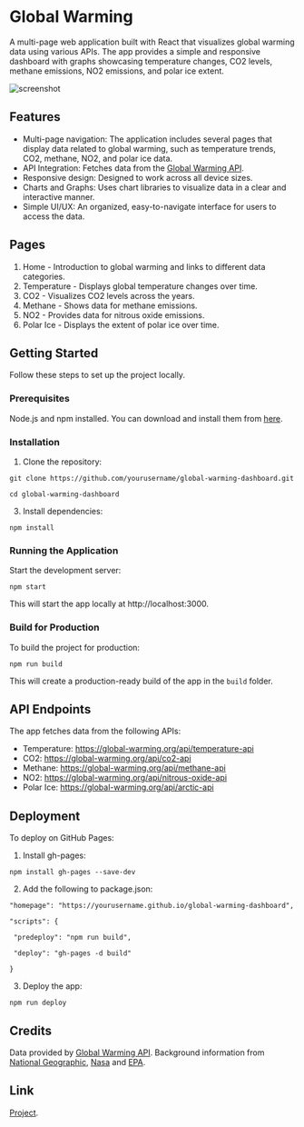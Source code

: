 # Global Warming

A multi-page web application built with React that visualizes global warming data using various APIs. The app provides a simple and responsive dashboard with graphs showcasing temperature changes, CO2 levels, methane emissions, NO2 emissions, and polar ice extent.

![screenshot](![image](https://github.com/user-attachments/assets/bec08f38-467c-4c0c-8860-7a18f7260663)
)

## Features

- Multi-page navigation: The application includes several pages that display data related to global warming, such as temperature trends, CO2, methane, NO2, and polar ice data.
- API Integration: Fetches data from the [Global Warming API](https://global-warming.org/).
- Responsive design: Designed to work across all device sizes.
- Charts and Graphs: Uses chart libraries to visualize data in a clear and interactive manner.
- Simple UI/UX: An organized, easy-to-navigate interface for users to access the data.

## Pages

1. Home - Introduction to global warming and links to different data categories.
2. Temperature - Displays global temperature changes over time.
3. CO2 - Visualizes CO2 levels across the years.
4. Methane - Shows data for methane emissions.
5. NO2 - Provides data for nitrous oxide emissions.
6. Polar Ice - Displays the extent of polar ice over time.

## Getting Started

Follow these steps to set up the project locally.

### Prerequisites

Node.js and npm installed. You can download and install them from [here](https://nodejs.org/en/download/package-manager).

### Installation

1. Clone the repository:
   
```git clone https://github.com/yourusername/global-warming-dashboard.git```

```cd global-warming-dashboard```

3. Install dependencies:
   
```npm install```

### Running the Application

Start the development server:

```npm start```

This will start the app locally at http://localhost:3000.

### Build for Production

To build the project for production:

```npm run build```

This will create a production-ready build of the app in the ```build``` folder.

## API Endpoints

The app fetches data from the following APIs:

- Temperature: https://global-warming.org/api/temperature-api
- CO2: https://global-warming.org/api/co2-api
- Methane: https://global-warming.org/api/methane-api
- NO2: https://global-warming.org/api/nitrous-oxide-api
- Polar Ice: https://global-warming.org/api/arctic-api

## Deployment

To deploy on GitHub Pages:

1. Install gh-pages:

```npm install gh-pages --save-dev```

2. Add the following to package.json:

```"homepage": "https://yourusername.github.io/global-warming-dashboard",```

```"scripts": {```

 ``` "predeploy": "npm run build",```
 
 ``` "deploy": "gh-pages -d build"```
 
```}```

3. Deploy the app:

```npm run deploy```

## Credits
Data provided by [Global Warming API](https://global-warming.org/).
Background information from [National Geographic](https://education.nationalgeographic.org/resource/global-warming/), [Nasa](https://earthobservatory.nasa.gov/world-of-change/global-temperatures) and [EPA](https://www.epa.gov/ghgemissions/overview-greenhouse-gases#:~:text=The%20impact%20of%201%20pound,1%20pound%20of%20carbon%20dioxide.&text=Globally%2C%2040%25%20of%20total%20N,emissions%20come%20from%20human%20activities.&text=Nitrous%20oxide%20is%20emitted%20from,and%20other%20activities%2C%20described%20below.).

## Link
[Project](https://beagolia.github.io/global-warming/).
